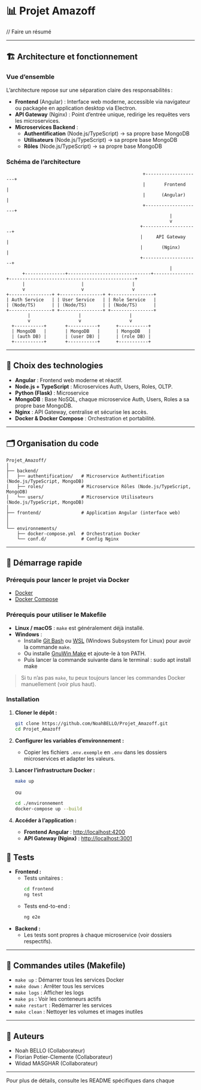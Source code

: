 # 📊 Projet Amazoff

// Faire un résumé

---

## 🏗️ Architecture et fonctionnement

### Vue d’ensemble

L’architecture repose sur une séparation claire des responsabilités :

- **Frontend** (Angular) : Interface web moderne, accessible via navigateur ou packagée en application desktop via Electron.
- **API Gateway** (Nginx) : Point d’entrée unique, redirige les requêtes vers les microservices.
- **Microservices Backend** :
  - **Authentification** (Node.js/TypeScript) → sa propre base MongoDB
  - **Utilisateurs** (Node.js/TypeScript) → sa propre base MongoDB
  - **Rôles** (Node.js/TypeScript) → sa propre base MongoDB

### Schéma de l’architecture

```
                                                   +---------------------+  
                                                   |       Frontend      |  
                                                   |      (Angular)      |  
                                                   +---------------------+ 
                                                             |
                                                             v
                                                  +---------------------+
                                                  |     API Gateway     |
                                                  |       (Nginx)       |
                                                  +---------------------+
                                                             |
      +---------------+-------------------------------+---------------+-----------------------------------------------+
      |                     |                  |          
      v                     v                  v            
+----------------+ +----------------+ +----------------+  
| Auth Service   | | User Service   | | Role Service   |  
| (Node/TS)      | | (Node/TS)      | | (Node/TS)      |    
+----------------+ +----------------+ +----------------+ 
        |                  |                  |          
        v                  v                  v           
  +-----------+       +-----------+      +-----------+        
  | MongoDB   |       | MongoDB   |      | MongoDB   |       
  | (auth DB) |       | (user DB) |      | (role DB) |         
  +-----------+       +-----------+      +-----------+        
```

---

## 🎯 Choix des technologies

- **Angular** : Frontend web moderne et réactif.
- **Node.js + TypeScript** : Microservices Auth, Users, Roles, OLTP.
- **Python (Flask)** : Microservice 
- **MongoDB** : Base NoSQL, chaque microservice Auth, Users, Roles a sa propre base MongoDB.
- **Nginx** : API Gateway, centralise et sécurise les accès.
- **Docker & Docker Compose** : Orchestration et portabilité.

---

## 🗂️ Organisation du code

```
Projet_Amazoff/
│
├── backend/
│   ├── authentification/   # Microservice Authentification (Node.js/TypeScript, MongoDB)
│   ├── roles/              # Microservice Rôles (Node.js/TypeScript, MongoDB)
│   └── users/              # Microservice Utilisateurs (Node.js/TypeScript, MongoDB)
│
├── frontend/               # Application Angular (interface web)
│
│
└── environnements/
    ├── docker-compose.yml  # Orchestration Docker
    └── conf.d/             # Config Nginx
```

---

## 🚀 Démarrage rapide

### Prérequis pour lancer le projet via Docker

- [Docker](https://www.docker.com/)
- [Docker Compose](https://docs.docker.com/compose/)

### Prérequis pour utiliser le Makefile

- **Linux / macOS** : `make` est généralement déjà installé.
- **Windows** :
  - Installe [Git Bash](https://gitforwindows.org/) ou [WSL](https://learn.microsoft.com/fr-fr/windows/wsl/install) (Windows Subsystem for Linux) pour avoir la commande `make`.
  - Ou installe [GnuWin Make](http://gnuwin32.sourceforge.net/packages/make.htm) et ajoute-le à ton PATH.
  - Puis lancer la commande suivante dans le terminal : sudo apt install make

> Si tu n’as pas `make`, tu peux toujours lancer les commandes Docker manuellement (voir plus haut).

### Installation

1. **Cloner le dépôt :**

   ```bash
   git clone https://github.com/NoahBELLO/Projet_Amazoff.git
   cd Projet_Amazoff
   ```

2. **Configurer les variables d’environnement :**

   - Copier les fichiers `.env.exemple` en `.env` dans les dossiers microservices et adapter les valeurs.

3. **Lancer l’infrastructure Docker :**

   ```bash
   make up
   ```

   ou

   ```bash
   cd ./environnement
   docker-compose up --build
   ```

4. **Accéder à l’application :**
   - **Frontend Angular** : [http://localhost:4200](http://localhost:4200)
   - **API Gateway (Nginx)** : [http://localhost:3001](http://localhost:3001)

## 🧪 Tests

- **Frontend :**
  - Tests unitaires :
    ```bash
    cd frontend
    ng test
    ```
  - Tests end-to-end :
    ```bash
    ng e2e
    ```
- **Backend :**
  - Les tests sont propres à chaque microservice (voir dossiers respectifs).

---

## 🔧 Commandes utiles (Makefile)

- `make up` : Démarrer tous les services Docker
- `make down` : Arrêter tous les services
- `make logs` : Afficher les logs
- `make ps` : Voir les conteneurs actifs
- `make restart` : Redémarrer les services
- `make clean` : Nettoyer les volumes et images inutiles

---

## 👥 Auteurs

- Noah BELLO (Collaborateur)
- Florian Potier-Clemente (Collaborateur)
- Widad MASGHAR (Collaborateur)

---

Pour plus de détails, consulte les README spécifiques dans chaque
